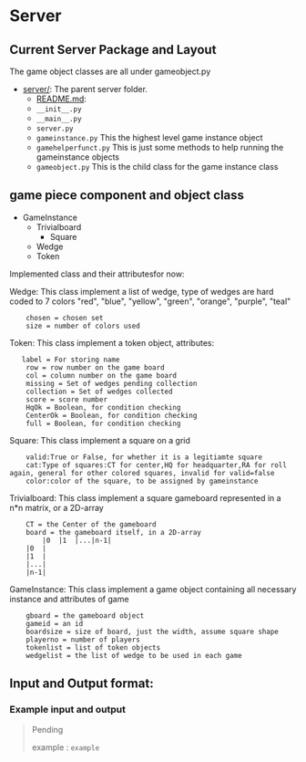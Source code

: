 # Server

## Current Server Package and Layout

The game object classes are all under gameobject.py

* [server/](.): The parent server folder.
    * [README.md](README):
    * `__init__.py` 
    * `__main__.py`
    * `server.py`
    * `gameinstance.py` 
        This the highest level game instance object
    * `gamehelperfunct.py` 
        This is just some methods to help running the gameinstance objects
    * `gameobject.py` 
        This is the child class for the game instance class 

## game piece component and object class

* GameInstance
    * Trivialboard
        * Square
    * Wedge
    * Token 

Implemented class and their attributesfor now:

Wedge: This class implement a list of wedge, type of wedges are hard coded to 7 colors "red", "blue", "yellow", "green", "orange", "purple", "teal"

        chosen = chosen set
        size = number of colors used

Token: This class implement a token object, attributes:

       label = For storing name
        row = row number on the game board
        col = column number on the game board
        missing = Set of wedges pending collection
        collection = Set of wedges collected
        score = score number
        HqOk = Boolean, for condition checking
        CenterOk = Boolean, for condition checking
        full = Boolean, for condition checking 

Square: This class implement a square on a grid

        valid:True or False, for whether it is a legitiamte square
        cat:Type of squares:CT for center,HQ for headquarter,RA for roll again, general for other colored squares, invalid for valid=false
        color:color of the square, to be assigned by gameinstance

Trivialboard: This class implement a square gameboard represented in a n*n matrix, or a 2D-array

        CT = the Center of the gameboard
        board = the gameboard itself, in a 2D-array
            |0  |1  |...|n-1|
        |0  |
        |1  |
        |...|
        |n-1|

GameInstance: This class implement a game object containing all necessary instance and attributes of game

        gboard = the gameboard object
        gameid = an id
        boardsize = size of board, just the width, assume square shape
        playerno = number of players
        tokenlist = list of token objects
        wedgelist = the list of wedge to be used in each game

## Input and Output format:


### Example input and output

>Pending
> 
>example : `example`

